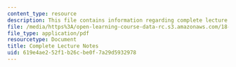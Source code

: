 ```yaml
---
content_type: resource
description: This file contains information regarding complete lecture notes.
file: /media/https%3A/open-learning-course-data-rc.s3.amazonaws.com/18-s997-high-dimensional-statistics-spring-2015/619e4ae252f1b26cbe0f7a29d5932978_MIT18_S997S15_CourseNotes.pdf
file_type: application/pdf
resourcetype: Document
title: Complete Lecture Notes
uid: 619e4ae2-52f1-b26c-be0f-7a29d5932978
---
```

